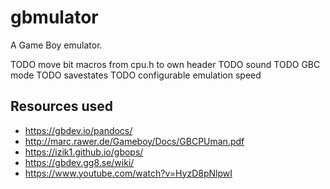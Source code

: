 # gbmulator
A Game Boy emulator.

TODO move bit macros from cpu.h to own header
TODO sound
TODO GBC mode
TODO savestates
TODO configurable emulation speed

## Resources used
- https://gbdev.io/pandocs/
- http://marc.rawer.de/Gameboy/Docs/GBCPUman.pdf
- https://izik1.github.io/gbops/
- https://gbdev.gg8.se/wiki/
- https://www.youtube.com/watch?v=HyzD8pNlpwI
